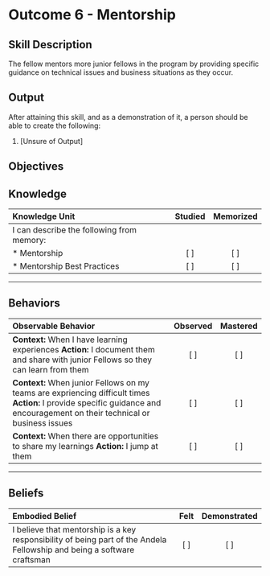 # Outcome 6 - Mentorship

**Skill Description**
----------
The fellow mentors more junior fellows in the program by providing specific guidance on technical issues and business situations as they occur.

**Output**
----------
After attaining this skill, and as a demonstration of it, a person should be able to create the following:

1. [Unsure of Output]


**Objectives**
----------
## **Knowledge**


| Knowledge Unit   |      Studied      | Memorized |
|:-------------|:------------------:|:--------:|
| I can describe the following from memory: | | |
| * Mentorship | [ ] | [ ]  |
| * Mentorship Best Practices     | [ ] | [ ]  |


----------


## **Behaviors**

| Observable Behavior   |      Observed      | Mastered |
|:-------------|:------------------:|:--------:|
| **Context:** When I have learning experiences **Action:** I document them and share with junior Fellows so they can learn from them | [ ] | [ ]  |
| **Context:** When junior Fellows on my teams are expriencing difficult times **Action:**  I provide specific guidance and encouragement on their technical or business issues |   [ ]   |   [ ]  |
| **Context:** When there are opportunities to share my learnings **Action:** I jump at them | [ ] |    [ ] |


----------


## **Beliefs**


| Embodied Belief   |      Felt      | Demonstrated |
|:-------------|:------------------:|:--------:|
| I believe that mentorship is a key responsibility of being part of the Andela Fellowship and being a software craftsman | [ ] | [ ]  |

